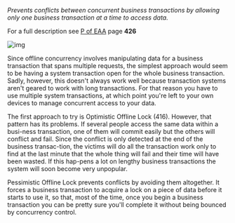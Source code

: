 *Prevents conflicts between concurrent business transactions by allowing only one business transaction at a time to access data.*

For a full description see [P of EAA](https://www.martinfowler.com/books/eaa.html) page **426**

![img](https://www.martinfowler.com/eaaCatalog/PessimisticSketch.gif)



Since offline concurrency involves manipulating data for a business transaction that spans multiple requests, the simplest approach would seem to be having a system transaction open for the whole business transaction. Sadly, however, this doesn't always work well because transaction systems aren't geared to work with long transactions. For that reason you have to use multiple system transactions, at which point you're left to your own devices to manage concurrent access to your data.

The first approach to try is Optimistic Offline Lock (416). However, that pattern has its problems. If several people access the same data within a busi-ness transaction, one of them will commit easily but the others will conflict and fail. Since the conflict is only detected at the end of the business transac-tion, the victims will do all the transaction work only to find at the last minute that the whole thing will fail and their time will have been wasted. If this hap-pens a lot on lengthy business transactions the system will soon become very unpopular.

Pessimistic Offline Lock prevents conflicts by avoiding them altogether. It forces a business transaction to acquire a lock on a piece of data before it starts to use it, so that, most of the time, once you begin a business transaction you can be pretty sure you'll complete it without being bounced by concurrency control.